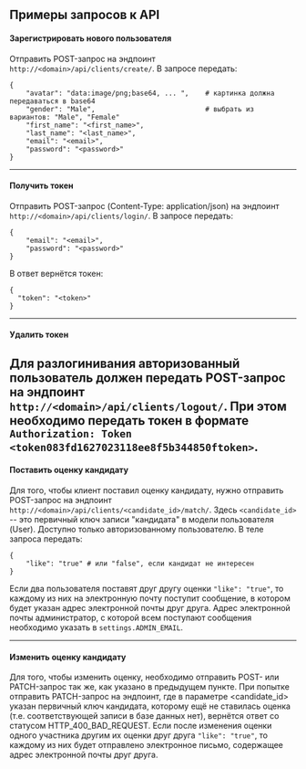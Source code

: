 ## Примеры запросов к API
#### Зарегистрировать нового пользователя
Отправить POST-запрос на эндпоинт `http://<domain>/api/clients/create/`.
В запросе передать:
```
{
    "avatar": "data:image/png;base64, ... ",    # картинка должна передаваться в base64
    "gender": "Male",                           # выбрать из вариантов: "Male", "Female"
    "first_name": "<first_name>",
    "last_name": "<last_name>",
    "email": "<email>",
    "password": "<password>"
}
```
---
#### Получить токен
Отправить POST-запрос (Content-Type: application/json) на эндпоинт `http://<domain>/api/clients/login/`.
В запросе передать:
```
{
    "email": "<email>",
    "password": "<password>"
}
```
В ответ вернётся токен:
```
{
  "token": "<token>"
}
```
---
#### Удалить токен
Для разлогинивания авторизованный пользователь должен передать POST-запрос на эндпоинт `http://<domain>/api/clients/logout/`.
При этом необходимо передать токен в формате `Authorization: Token <token083fd1627023118ee8f5b344850ftoken>`.
---
#### Поставить оценку кандидату
Для того, чтобы клиент поставил оценку кандидату, нужно отправить POST-запрос на эндпоинт ` http://<domain>/api/clients/<candidate_id>/match/`. Здесь `<candidate_id>` -- это первичный ключ записи "кандидата" в модели пользователя (User).  Доступно только авторизованному пользователю.
В теле запроса передать:
```
{
    "like": "true" # или "false", если кандидат не интересен
}
```
Если два пользователя поставят друг другу оценки `"like": "true"`, то каждому из них на электронную почту поступит сообщение, в котором будет указан адрес электронной почты друг друга. Адрес электронной почты администратор, с которой всем поступают сообщения необходимо указать в `settings.ADMIN_EMAIL`.

---
#### Изменить оценку кандидату
Для того, чтобы изменить оценку, необходимо отправить POST- или PATCH-запрос так же, как указано в предыдущем пункте. При попытке отправить PATCH-запрос на эндпоинт, где в параметре <candidate_id> указан первичный ключ кандидата, которому ещё не ставилась оценка (т.е. соответствующей записи в базе данных нет), вернётся ответ со статусом HTTP_400_BAD_REQUEST.
Если после изменения оценки одного участника другим их оценки друг друга `"like": "true"`, то каждому из них будет отправлено электронное письмо, содержащее адрес электронной почты друг друга.

